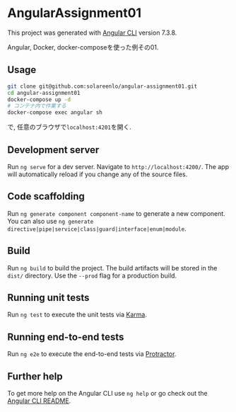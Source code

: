 # AngularAssignment01

This project was generated with [Angular CLI](https://github.com/angular/angular-cli) version 7.3.8.

Angular, Docker, docker-composeを使った例その01.

## Usage
```bash
git clone git@github.com:solareenlo/angular-assignment01.git
cd angular-assignment01
docker-compose up -d
# コンテナ内で作業する
docker-compose exec angular sh
```
で, 任意のブラウザで`localhost:4201`を開く.

## Development server

Run `ng serve` for a dev server. Navigate to `http://localhost:4200/`. The app will automatically reload if you change any of the source files.

## Code scaffolding

Run `ng generate component component-name` to generate a new component. You can also use `ng generate directive|pipe|service|class|guard|interface|enum|module`.

## Build

Run `ng build` to build the project. The build artifacts will be stored in the `dist/` directory. Use the `--prod` flag for a production build.

## Running unit tests

Run `ng test` to execute the unit tests via [Karma](https://karma-runner.github.io).

## Running end-to-end tests

Run `ng e2e` to execute the end-to-end tests via [Protractor](http://www.protractortest.org/).

## Further help

To get more help on the Angular CLI use `ng help` or go check out the [Angular CLI README](https://github.com/angular/angular-cli/blob/master/README.md).
